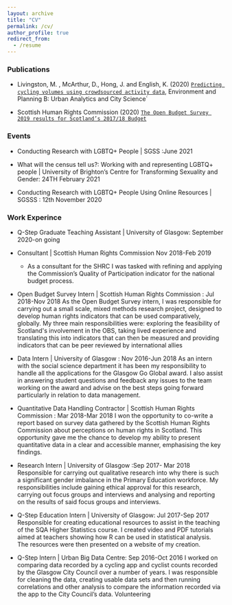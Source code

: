 ```yaml
---
layout: archive
title: "CV"
permalink: /cv/
author_profile: true
redirect_from:
  - /resume
---
```


<h3>Publications</h3>

* Livingston, M. , McArthur, D.,  Hong, J. and  English, K.  (2020) [`Predicting cycling volumes using crowdsourced activity data`](#https://journals.sagepub.com/doi/full/10.1177/2399808320925822), Environment and Planning B: Urban Analytics and City Science`

* Scottish Human Rights Commission (2020) [`The Open Budget Survey 2019 results for Scotland’s 2017/18 Budget`](#https://www.scottishhumanrights.com/media/2014/scotland-2019-obi-report-vfinal.pdf0)


<h3>Events</h3>

* Conducting Research with LGBTQ+ People | SGSS :June 2021

* What will the census tell us?: Working with and representing LGBTQ+ people  | University of Brighton’s Centre for Transforming Sexuality and Gender: 24TH February 2021 

* Conducting Research with LGBTQ+ People Using Online Resources | SGSSS : 12th November 2020

<h3>Work Experince</h3>


* Q-Step Graduate Teaching Assistant | University of Glasgow: September 2020-on going 


* Consultant | Scottish Human Rights Commission 
Nov 2018-Feb 2019
  * As a consultant for the SHRC I was tasked with refining and applying the Commission’s Quality of Participation indicator for the national budget process. 

* Open Budget Survey Intern | Scottish Human Rights Commission : Jul 2018-Nov 2018
As the Open Budget Survey intern, I was responsible for carrying out a small scale, mixed methods research project, designed to develop human rights indicators that can be used comparatively, globally. My three main responsibilities were: exploring the feasibility of Scotland's involvement in the OBS, 
taking lived experience and translating this into indicators that can then be measured and
providing indicators that can be peer reviewed by international allies

* Data Intern | University of Glasgow : Nov 2016-Jun 2018 
As an intern with the social science department it has been my responsibility to handle all the applications for the Glasgow Go Global award. I also assist in answering student questions and feedback any issues to the team working on the award and advise on the best steps going forward particularly in relation to data management.

* Quantitative Data Handling Contractor | Scottish Human Rights Commission : Mar 2018-Mar 2018
I won the opportunity to co-write a report based on survey data gathered by the Scottish Human Rights Commission about perceptions on human rights in Scotland. This opportunity gave me the chance to develop my ability to present quantitative data in a clear and accessible manner, emphasising the key findings. 


* Research Intern | University of Glasgow :Sep 2017- Mar 2018
Responsible for carrying out qualitative research into why there is such a significant gender imbalance in the Primary Education workforce. My responsibilities include gaining ethical approval for this research, carrying out focus groups and interviews and analysing and reporting on the results of said focus groups and interviews.


* Q-Step Education Intern | University of Glasgow: Jul 2017-Sep 2017
Responsible for creating educational resources to assist in the teaching of the SQA Higher Statistics course. I created video and PDF tutorials aimed at teachers showing how R can be used in statistical analysis. The resources were then presented on a website of my creation.

* Q-Step Intern | Urban Big Data Centre: Sep 2016-Oct 2016
I worked on comparing data recorded by a cycling app and cyclist counts recorded by the Glasgow City Council over a number of years. I was responsible for cleaning the data, creating usable data sets and then running correlations and other analysis to compare the information recorded via the app to the City Council’s data. 
Volunteering


